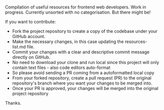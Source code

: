 Compilation of useful resources for frontend web developers. Work in progress. Currently unsorted with no categorisation. But there might be! 

If you want to contribute: 

- Fork the project repository to create a copy of the codebase under your GitHub account.
- Make the necessary changes, in this case updating the resources-list.md file.
- Commit your changes with a clear and descriptive commit message directly on GitHub. 
- No need to download your clone and run local since this project will only contain text files - also code editors auto-format
- So please avoid sending a PR coming from a autoformatted local copy
- From your forked repository, create a pull request (PR) to the original repository's branch where you want your changes to be merged into. 
- Once your PR is approved, your changes will be merged into the original project repository

Thanks. 
